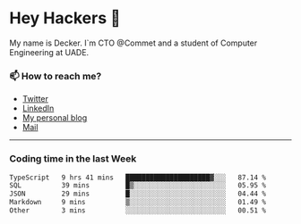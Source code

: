 # Hey Hackers 👋

My name is Decker. I`m CTO @Commet and a student of Computer Engineering at UADE.

### 📫 How to reach me?
- [Twitter](https://x.com/0xDecker) 
- [LinkedIn](https://www.linkedin.com/in/decker-urbano/) 
- [My personal blog](http://decker.sh) 
- [Mail](mailto:me@decker.sh)

---

### Coding time in the last Week

<!--START_SECTION:waka-->

```txt
TypeScript   9 hrs 41 mins   █████████████████████▓░░░   87.14 %
SQL          39 mins         █▒░░░░░░░░░░░░░░░░░░░░░░░   05.95 %
JSON         29 mins         █░░░░░░░░░░░░░░░░░░░░░░░░   04.44 %
Markdown     9 mins          ▒░░░░░░░░░░░░░░░░░░░░░░░░   01.49 %
Other        3 mins          ░░░░░░░░░░░░░░░░░░░░░░░░░   00.51 %
```

<!--END_SECTION:waka-->
